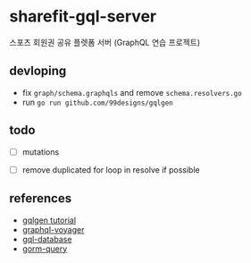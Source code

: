 # sharefit-gql-server

스포츠 회원권 공유 플렛폼 서버 (GraphQL 연습 프로젝트)


## devloping

* fix `graph/schema.graphqls` and remove `schema.resolvers.go`
* run `go run github.com/99designs/gqlgen`

## todo

* [ ] mutations
* [ ] remove duplicated for loop in resolve if possible


## references

* [gqlgen tutorial](https://gqlgen.com/getting-started/)
* [graphql-voyager](https://apis.guru/graphql-voyager/)
* [gql-database](https://www.howtographql.com/graphql-go/4-database/)
* [gorm-query](https://gorm.io/docs/query.html)